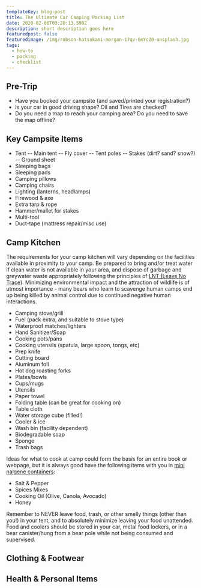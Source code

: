 ```yaml
---
templateKey: blog-post
title: The Ultimate Car Camping Packing List
date: 2020-02-06T03:20:13.590Z
description: short description goes here
featuredpost: false
featuredimage: /img/robson-hatsukami-morgan-17qv-GmYcZ0-unsplash.jpg
tags:
  - how-to
  - packing
  - checklist
---
```


## Pre-Trip

- Have you booked your campsite (and saved/printed your registration?)
- Is your car in good driving shape? Oil and Tires are checked?
- Do you need a map to reach your camping area? Do you need to save the map offline?

## Key Campsite Items

- Tent
  -- Main tent
  -- Fly cover
  -- Tent poles
  -- Stakes (dirt? sand? snow?)
  -- Ground sheet
- Sleeping bags
- Sleeping pads
- Camping pillows
- Camping chairs
- Lighting (lanterns, headlamps)
- Firewood & axe
- Extra tarp & rope
- Hammer/mallet for stakes
- Multi-tool
- Duct-tape (mattress repair/misc use)

## Camp Kitchen

The requirements for your camp kitchen will vary depending on the facilities available in proximity to your camp. Be prepared to bring and/or treat water if clean water is not available in your area, and dispose of garbage and greywater waste appropriately following the principles of [LNT (Leave No Trace)](https://www.leavenotrace.ca/). Minimizing environmental impact and the attraction of wildlife is of utmost importance - many bears who learn to scavenge human camps end up being killed by animal control due to continued negative human interactions.

- Camping stove/grill
- Fuel (pack extra, and suitable to stove type)
- Waterproof matches/lighters
- Hand Sanitizer/Soap
- Cooking pots/pans
- Cooking utensils (spatula, large spoon, tongs, etc)
- Prep knife
- Cutting board
- Aluminum foil
- Hot dog roasting forks
- Plates/bowls
- Cups/mugs
- Utensils
- Paper towel
- Folding table (can be great for cooking on)
- Table cloth
- Water storage cube (filled!)
- Cooler & ice
- Wash bin (facility dependent)
- Biodegradable soap
- Sponge
- Trash bags

Ideas for what to cook at camp could form the basis for an entire book or webpage, but it is always good have the following items with you in [mini nalgene containers](https://www.mec.ca/en/product/4005-479/Small-Travel-Kit):

- Salt & Pepper
- Spices Mixes
- Cooking Oil (Olive, Canola, Avocado)
- Honey

Remember to NEVER leave food, trash, or other smelly things (other than you!) in your tent, and to absolutely minimize leaving your food unattended. Food and coolers should be stored in your car, metal food lockers, or in a bear canister/hung from a bear pole while not being consumed and supervised.

## Clothing & Footwear

## Health & Personal Items
